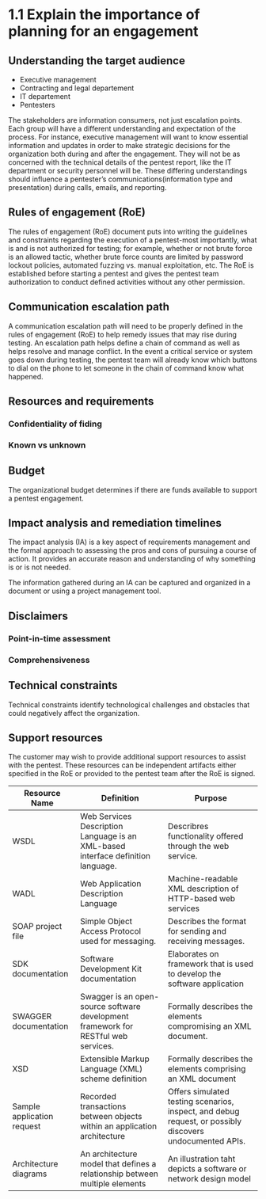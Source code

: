 # 1.1 Explain the importance of planning for an engagement

## Understanding the target audience

- Executive management
- Contracting and legal departement
- IT departement
- Pentesters

The stakeholders are information consumers, not just escalation points.
Each group will have a different understanding and expectation of the process.
For instance, executive management will want to know essential information and
updates in order to make strategic decisions for the organization both during
and after the engagement. They will not be as concerned with the technical details of the pentest report, like the IT department or security personnel will be. These differing understandings should influence a pentester’s communications(information type and presentation) during calls, emails, and reporting.

## Rules of engagement (RoE)
The rules of engagement (RoE) document puts into writing the guidelines and constraints regarding the execution of a pentest-most importantly, what is and is not authorized for testing; for example, whether or not brute force is an allowed tactic, whether brute force counts are limited by password lockout policies, automated fuzzing vs. manual exploitation, etc.
The RoE is established before starting a pentest and gives the pentest team authorization to conduct defined activities without any other permission.
## Communication escalation path 
A communication escalation path will need to be properly defined in the rules of engagement (RoE) to help remedy issues that may rise during testing.
An escalation path helps define a chain of command as well as helps resolve and manage conflict. In the event a critical service or system goes down during testing, the pentest team will already know which buttons to dial on the phone to let someone in the chain of command know what happened.
## Resources and requirements
### Confidentiality of fiding
### Known vs unknown

## Budget
The organizational budget determines if there are funds available to support a pentest engagement.

## Impact analysis and remediation timelines
The impact analysis (IA) is a key aspect of requirements management and the formal approach to assessing the pros and cons of pursuing a course of action. It provides an accurate reason and understanding of why something is or is not needed.

The information gathered during an IA can be captured and organized in a document or using a project management tool.
## Disclaimers

### Point-in-time assessment
### Comprehensiveness

## Technical constraints
Technical constraints identify technological challenges and obstacles that could negatively affect the organization.

## Support resources
The customer may wish to provide additional support resources to assist with the pentest. These resources can be independent artifacts either specified in the RoE or provided to the pentest team after the RoE is signed.

| Resource Name      | Definition   | Purpose       |
| ------------ | ------------- | -------------------|
|WSDL | Web Services Description Language is an XML-based interface definition language. | Describres functionality offered through the web service.|
|WADL | Web Application Description Language | Machine-readable XML description of HTTP-based web services |
| SOAP project file | Simple Object Access Protocol used for messaging. | Describes the format for sending and receiving messages. |
| SDK documentation | Software Development Kit documentation | Elaborates on framework that is used to develop the software application |
| SWAGGER documentation | Swagger is an open-source software development framework for RESTful web services. | Formally describes the elements compromising an XML document. |
|XSD | Extensible Markup Language (XML) scheme definition | Formally describes the elements comprising an XML document |
|Sample application request | Recorded transactions between objects within an application architecture | Offers simulated testing scenarios, inspect, and debug request, or possibly discovers undocumented APIs. |
|Architecture diagrams | An architecture model that defines a relationship between multiple elements | An illustration taht depicts a software or network design model |
